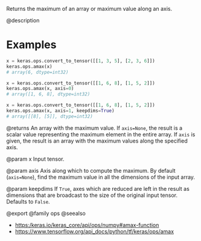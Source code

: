 Returns the maximum of an array or maximum value along an axis.

@description

# Examples
```python
x = keras.ops.convert_to_tensor([[1, 3, 5], [2, 3, 6]])
keras.ops.amax(x)
# array(6, dtype=int32)
```

```python
x = keras.ops.convert_to_tensor([[1, 6, 8], [1, 5, 2]])
keras.ops.amax(x, axis=0)
# array([1, 6, 8], dtype=int32)
```

```python
x = keras.ops.convert_to_tensor([[1, 6, 8], [1, 5, 2]])
keras.ops.amax(x, axis=1, keepdims=True)
# array([[8], [5]], dtype=int32)
```

@returns
An array with the maximum value. If `axis=None`, the result is a scalar
value representing the maximum element in the entire array. If `axis` is
given, the result is an array with the maximum values along
the specified axis.

@param x
Input tensor.

@param axis
Axis along which to compute the maximum.
By default (`axis=None`), find the maximum value in all the
dimensions of the input array.

@param keepdims
If `True`, axes which are reduced are left in the result as
dimensions that are broadcast to the size of the original
input tensor. Defaults to `False`.

@export
@family ops
@seealso
+ <https:/keras.io/keras_core/api/ops/numpy#amax-function>
+ <https://www.tensorflow.org/api_docs/python/tf/keras/ops/amax>
